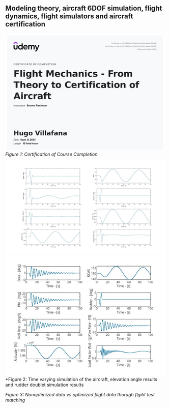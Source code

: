## Modeling theory, aircraft 6DOF simulation, flight dynamics, flight simulators and aircraft certification

![](https://github.com/hugovr24/Projects/blob/master/Aerospace_Mechanical_Eng_Projects/Flight_Dynamics/Complete_model/Cert%20of%20completion.png)
*Figure 1: Certification of Course Completion.*


![](https://github.com/hugovr24/Projects/blob/master/Aerospace_Mechanical_Eng_Projects/Flight_Dynamics/Complete_model/Elevetor%20Simulation.jpg)
![](https://github.com/hugovr24/Projects/blob/master/Aerospace_Mechanical_Eng_Projects/Flight_Dynamics/Complete_model/Rudder_Doublet_Simulation.jpg)
*Figure 2: Time varying simulation of the aircraft, elevation angle results and rudder doublet simulation results


*Figure 3: Nonoptimized data vs optimized flight data thorugh flgiht test matching*
